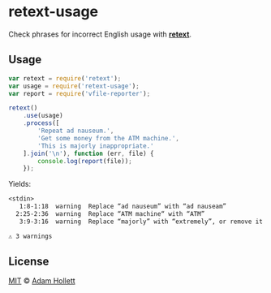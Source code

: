 # retext-usage

Check phrases for incorrect English usage with [**retext**][retext].

## Usage

```js
var retext = require('retext');
var usage = require('retext-usage');
var report = require('vfile-reporter');

retext()
    .use(usage)
    .process([
        'Repeat ad nauseum.',
        'Get some money from the ATM machine.',
        'This is majorly inappropriate.'
    ].join('\n'), function (err, file) {
        console.log(report(file));
    });
```

Yields:

```txt
<stdin>
   1:8-1:18  warning  Replace “ad nauseum” with “ad nauseam”                      ad nauseum
  2:25-2:36  warning  Replace “ATM machine“ with “ATM”                            ATM machine
   3:9-3:16  warning  Replace “majorly” with “extremely”, or remove it            majorly

⚠ 3 warnings
```

## License

[MIT][license] © [Adam Hollett][author]

<!-- Definitions -->

[releases]: https://github.com/wooorm/retext-usage/releases

[license]: LICENSE

[author]: http://adamhollett.com

[retext]: https://github.com/wooorm/retext
